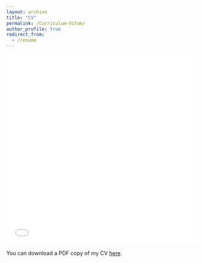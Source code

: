 ```yaml
---
layout: archive
title: "CV"
permalink: /Curriculum-Vitae/
author_profile: true
redirect_from:
  - /resume
---
```


<iframe src="files/Yale_Quan_CV_github.pdf" width="100%" height="500" frameborder="no" border="0" marginwidth="0" marginheight="0"></iframe>

You can download a PDF copy of my CV [here](http://yalequan.github.io/files/Clustering_Education_Data.pdf).